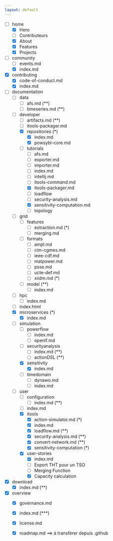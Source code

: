 ```yaml
---
layout: default
---
```


- [ ] home
    - [X] Hero
    - [ ] Contributeurs
    - [X] About
    - [X] Features
    - [X] Projects
- [ ] community
    - [ ] events.md
    - [X] index.md
- [X] contributing
    - [X] code-of-conduct.md
    - [X] index.md
- [ ] documentation
    - [ ] data
        - [ ] afs.md (**)
        - [ ] timeseries.md (**)
    - [ ] developer
        - [ ] artifacts.md (**)
        - [ ] itools-packager.md
        - [X] repositories (*)
            - [X] index.md
            - [X] powsybl-core.md
        - [ ] tutorials
            - [ ] afs.md
            - [ ] exporter.md
            - [ ] importer.md
            - [ ] index.md
            - [ ] intellij.md
            - [ ] itools-command.md
            - [X] itools-packager.md
            - [ ] loadflow
            - [ ] security-analysis.md
            - [X] sensitivity-computation.md
            - [ ] topology
    - [ ] grid
        - [ ] features
            - [ ] extraction.md (*)
            - [ ] merging.md
        - [ ] formats
            - [ ] ampl.md
            - [ ] cim-cgmes.md
            - [ ] ieee-cdf.md
            - [ ] matpower.md
            - [ ] psse.md
            - [ ] ucte-def.md
            - [ ] xiidm.md (*)
        - [ ] model (**)
            - [ ] index.md
    - [ ] hpc
        - [ ] index.md
    - [ ] index.html
    - [X] microservices (*)
        - [X] index.md
    - [ ] simulation
        - [ ] powerflow
            - [ ] index.md
            - [ ] openlf.md
        - [ ] securityanalysis
            - [ ] index.md  (**)
            - [ ] actionDSL (**)
        - [X] sensitivity
            - [X] index.md
        - [ ] timedomain
            - [ ] dynawo.md
            - [ ] index.md
    - [ ] user
        - [ ] configuration
            - [ ] index.md (**)
        - [ ] index.md
        - [X] itools
            - [X] action-simulator.md (*)
            - [X] index.md
            - [X] loadflow.md (**)
            - [X] security-analysis.md (**)
            - [X] convert-network.md (**)
            - [X] sensitivity-computation (*)
        - [X] user-stories
            - [X] index.md
            - [ ] Export THT pour un TSO
            - [ ] Merging Function
            - [X] Capacity calculation
- [X] download
    - [X] index.md (**)
- [X] overview
    - [X] governance.md
    - [X] index.md (***)
    - [X] license.md
    - [X] roadmap.md ==> à transférer depuis .github

